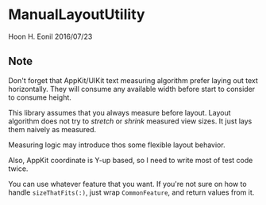ManualLayoutUtility
===================
Hoon H.
Eonil
2016/07/23



Note
----
Don't forget that AppKit/UIKit text measuring algorithm prefer laying out text
horizontally. They will consume any available width before start to consider
to consume height.

This library assumes that you always measure before layout. Layout algorithm 
does not try to *stretch* or *shrink* measured view sizes. It just lays them
naively as measured. 

Measuring logic may introduce thos some flexible layout behavior. 

Also, AppKit coordinate is Y-up based, so I need to write most of test code
twice.

You can use whatever feature that you want. If you're not sure on how to handle
`sizeThatFits(:)`, just wrap `CommonFeature`, and return values from it.
















